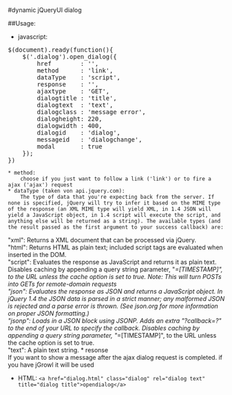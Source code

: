#dynamic jQueryUI dialog

##Usage:

* javascript:
<pre>
$(document).ready(function(){
	$('.dialog').open_dialog({
		href        : '',
		method		: 'link',
		dataType	: 'script',
		response	: '',
		ajaxtype	: 'GET',
		dialogtitle : 'title',
		dialogtext  : 'text',
		dialogclass : 'message error',
		dialogheight: 220,
		dialogwidth : 400,
		dialogid    : 'dialog',
		messageid   : 'dialogchange',
		modal       : true
	});
})
</pre>

	* method:  
		choose if you just want to follow a link ('link') or to fire a ajax ('ajax') request
	* dataType (taken von api.jquery.com):  
		The type of data that you're expecting back from the server. If none is specified, jQuery will try to infer it based on the MIME type of the response (an XML MIME type will yield XML, in 1.4 JSON will yield a JavaScript object, in 1.4 script will execute the script, and anything else will be returned as a string). The available types (and the result passed as the first argument to your success callback) are:  
"xml": Returns a XML document that can be processed via jQuery.  
"html": Returns HTML as plain text; included script tags are evaluated when inserted in the DOM.  
"script": Evaluates the response as JavaScript and returns it as plain text. Disables caching by appending a query string parameter, "_=[TIMESTAMP]", to the URL unless the cache option is set to true. Note: This will turn POSTs into GETs for remote-domain requests  
"json": Evaluates the response as JSON and returns a JavaScript object. In jQuery 1.4 the JSON data is parsed in a strict manner; any malformed JSON is rejected and a parse error is thrown. (See json.org for more information on proper JSON formatting.)  
"jsonp": Loads in a JSON block using JSONP. Adds an extra "?callback=?" to the end of your URL to specify the callback. Disables caching by appending a query string parameter, "_=[TIMESTAMP]", to the URL unless the cache option is set to true.  
"text": A plain text string.
	* resonse  
	If you want to show a message after the ajax dialog request is completed. if you have jGrowl it will be used


* HTML:
	`<a href="dialog.html" class="dialog" rel="dialog text" title="dialog title">opendialog</a>`